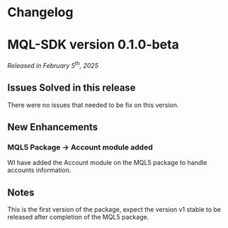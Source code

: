 # Changelog
# MQL-SDK version 0.1.0-beta
*Released in February 5<sup>th</sup>, 2025*

## **Issues Solved in this release**
There were no issues that needed to be fix on this version.

## **New Enhancements**
### MQL5 Package -> Account module added
WI have added the Account module on the MQL5 package to handle accounts information.

## Notes
This is the first version of the package, expect the version v1 stable to be released after completion of the MQL5 package.